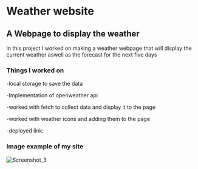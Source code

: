 # Weather website

## A Webpage to display the weather

In this project I worked on making a weather webpage that will display the current weather aswell as the forecast for the next five days

### Things I worked on
-local storage to save the data 

-Implementation of openweather api 

-worked with fetch to collect data and display it to the page

-worked with weather icons and adding them to the page

-deployed link:


### Image example of my site
![Screenshot_3](https://user-images.githubusercontent.com/126214677/233507564-8e6f1fac-43f9-451c-a819-4f9c4a006694.png)

